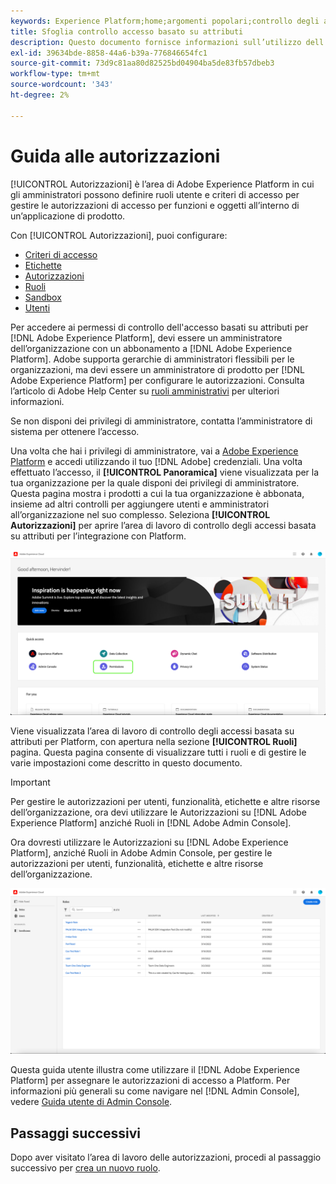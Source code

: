```yaml
---
keywords: Experience Platform;home;argomenti popolari;controllo degli accessi;controllo degli accessi basato su attributi;ABAC
title: Sfoglia controllo accesso basato su attributi
description: Questo documento fornisce informazioni sull’utilizzo dell’interfaccia Autorizzazioni in Adobe Experience Platform
exl-id: 39634bde-8858-44a6-b39a-776846654fc1
source-git-commit: 73d9c81aa80d82525bd04904ba5de83fb57dbeb3
workflow-type: tm+mt
source-wordcount: '343'
ht-degree: 2%

---
```


# Guida alle autorizzazioni

[!UICONTROL Autorizzazioni] è l’area di Adobe Experience Platform in cui gli amministratori possono definire ruoli utente e criteri di accesso per gestire le autorizzazioni di accesso per funzioni e oggetti all’interno di un’applicazione di prodotto.

Con [!UICONTROL Autorizzazioni], puoi configurare:

* [Criteri di accesso](./policies.md)
* [Etichette](./labels.md)
* [Autorizzazioni](./permissions.md)
* [Ruoli](./roles.md)
* [Sandbox](./sandboxes.md)
* [Utenti](./users.md)

Per accedere ai permessi di controllo dell&#39;accesso basati su attributi per [!DNL Adobe Experience Platform], devi essere un amministratore dell’organizzazione con un abbonamento a [!DNL Adobe Experience Platform]. Adobe supporta gerarchie di amministratori flessibili per le organizzazioni, ma devi essere un amministratore di prodotto per [!DNL Adobe Experience Platform] per configurare le autorizzazioni. Consulta l’articolo di Adobe Help Center su [ruoli amministrativi](https://helpx.adobe.com/it/enterprise/using/admin-roles.html) per ulteriori informazioni.

Se non disponi dei privilegi di amministratore, contatta l’amministratore di sistema per ottenere l’accesso.

Una volta che hai i privilegi di amministratore, vai a [Adobe Experience Platform](https://experience.adobe.com/) e accedi utilizzando il tuo [!DNL Adobe] credenziali. Una volta effettuato l’accesso, il **[!UICONTROL Panoramica]** viene visualizzata per la tua organizzazione per la quale disponi dei privilegi di amministratore. Questa pagina mostra i prodotti a cui la tua organizzazione è abbonata, insieme ad altri controlli per aggiungere utenti e amministratori all’organizzazione nel suo complesso. Seleziona **[!UICONTROL Autorizzazioni]** per aprire l’area di lavoro di controllo degli accessi basata su attributi per l’integrazione con Platform.

![flac-select-product](../../images/flac-ui/flac-select-product.png)

Viene visualizzata l’area di lavoro di controllo degli accessi basata su attributi per Platform, con apertura nella sezione **[!UICONTROL Ruoli]** pagina. Questa pagina consente di visualizzare tutti i ruoli e di gestire le varie impostazioni come descritto in questo documento.

>[!IMPORTANT]
>
>Per gestire le autorizzazioni per utenti, funzionalità, etichette e altre risorse dell’organizzazione, ora devi utilizzare le Autorizzazioni su [!DNL Adobe Experience Platform] anziché Ruoli in [!DNL Adobe Admin Console].

Ora dovresti utilizzare le Autorizzazioni su [!DNL Adobe Experience Platform], anziché Ruoli in Adobe Admin Console, per gestire le autorizzazioni per utenti, funzionalità, etichette e altre risorse dell’organizzazione.

![flac-select-roles](../../images/flac-ui/flac-select-roles.png)

Questa guida utente illustra come utilizzare il [!DNL Adobe Experience Platform] per assegnare le autorizzazioni di accesso a Platform. Per informazioni più generali su come navigare nel [!DNL Admin Console], vedere [Guida utente di Admin Console](https://helpx.adobe.com/it/enterprise/using/admin-console.html).

## Passaggi successivi

Dopo aver visitato l’area di lavoro delle autorizzazioni, procedi al passaggio successivo per [crea un nuovo ruolo](roles.md).
